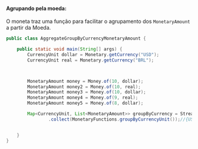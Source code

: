 #### Agrupando pela moeda:


O moneta traz uma função para facilitar o agrupamento dos `MonetaryAmount` a partir da Moeda.


```java
public class AggregateGroupByCurrencyMonetaryAmount {

    public static void main(String[] args) {
        CurrencyUnit dollar = Monetary.getCurrency("USD");
        CurrencyUnit real = Monetary.getCurrency("BRL");



        MonetaryAmount money = Money.of(10, dollar);
        MonetaryAmount money2 = Money.of(10, real);
        MonetaryAmount money3 = Money.of(10, dollar);
        MonetaryAmount money4 = Money.of(9, real);
        MonetaryAmount money5 = Money.of(8, dollar);

        Map<CurrencyUnit, List<MonetaryAmount>> groupByCurrency = Stream.of(money, money2, money3, money4, money5)
                .collect(MonetaryFunctions.groupByCurrencyUnit());//{USD=[USD 10, USD 10, USD 8], BRL=[BRL 10, BRL 9]}


    }
}
```